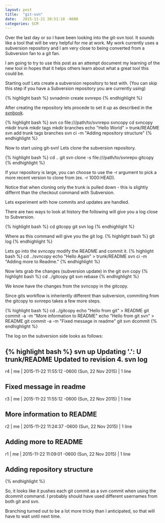 ```yaml
---
layout: post
title:  "git-svn"
date:   2015-11-21 20:51:18 -0600
categories: SCM
---
```

Over the last day or so I have been looking into the git-svn tool.  It sounds like a tool that will be very helpful for me at work.  My work currently uses a subversion repository and I am very close to being converted from a Subversion fan to a git fan.

I am going to try to use this post as an attempt document my learning of the new tool in hopes that it helps others learn about what a great tool this could be.

Starting out!  Lets create a subversion repository to test with. (You can skip this step if you have a Subversion repository you are currently using)

{% highlight bash %}
svnadmin create svnrepo
{% endhighlight %}

After creating the repository lets procede to set it up as described in the [svnbook].

{% highlight bash %}
svn co file:///path/to/svnrepo svncopy
cd svncopy
mkdir trunk
mkdir tags
mkdir branches
echo "Hello World" > trunk/README
svn add trunk tags branches
svn ci -m "Adding repository structure"
{% endhighlight %}

Now to start using git-svn!  Lets clone the subversion repository.

{% highlight bash %}
cd ..
git svn clone -s file:///path/to/svnrepo gitcopy
{% endhighlight %}

If your repository is large, you can choose to use the -r argument to pick a more recent version to clone from (ex. -r 1000:HEAD).

Notice that when cloning only the trunk is pulled down - this is slightly differnt than the checkout command with Subversion.

Lets experiment with how commits and updates are handled.

There are two ways to look at history the following will give you a log close to Subversion.

{% highlight bash %}
cd gitcopy
git svn log
{% endhighlight %}

Where as this command will give you the git log.
{% highlight bash %}
git log
{% endhighlight %}

Lets go into the svncopy modify the README and commit it.
{% highlight bash %}
cd ../svncopy
echo "Hello Again" > trunk/README
svn ci -m "Adding more to Readme."
{% endhighlight %}

Now lets grab the changes (subversion update) in the git svn copy
{% highlight bash %}
cd ../gitcopy
git svn rebase
{% endhighlight %}

We know have the changes from the svncopy in the gitcopy.

Since gits workflow is inheriently different than subversion, commiting from the gitcopy to svnrepo takes a few more steps.

{% highlight bash %}
cd ../gitcopy
echo "Hello from git" > README
git commit -a -m "More information to README"
echo "Hello from git svn" > README
git commit -a -m "Fixed message in readme"
git svn dcommit
{% endhighlight %}

The log on the subversion side looks as follows:

{% highlight bash %}
svn up
Updating '.':
U    trunk/README
Updated to revision 4.
svn log
------------------------------------------------------------------------
r4 | me | 2015-11-22 11:55:12 -0600 (Sun, 22 Nov 2015) | 1 line

Fixed message in readme
------------------------------------------------------------------------
r3 | me | 2015-11-22 11:55:12 -0600 (Sun, 22 Nov 2015) | 1 line

More information to README
------------------------------------------------------------------------
r2 | me | 2015-11-22 11:24:37 -0600 (Sun, 22 Nov 2015) | 1 line

Adding more to README
------------------------------------------------------------------------
r1 | me | 2015-11-22 11:09:01 -0600 (Sun, 22 Nov 2015) | 1 line

Adding repository structure
------------------------------------------------------------------------
{% endhighlight %}

So, it looks like it pushes each git commit as a svn commit when using the dcommit command.  I probably should have used different usernames from both git and svn.

Branching turned out to be a lot more tricky than I anticipated, so that will have to wait until next time.

[svnbook]: http://svnbook.red-bean.com/en/1.2/svn.branchmerge.maint.html 